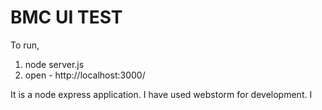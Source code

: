 # BMC UI TEST

To run,

1. node server.js
2. open - http://localhost:3000/

It is a node express application. I have used webstorm for development. I

